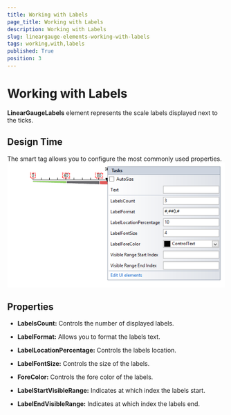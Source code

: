 ```yaml
---
title: Working with Labels
page_title: Working with Labels
description: Working with Labels
slug: lineargauge-elements-working-with-labels
tags: working,with,labels
published: True
position: 3
---
```


# Working with Labels



__LinearGaugeLabels__ element represents the scale labels displayed next to the ticks.

## Design Time

The smart tag allows you to configure the most commonly used properties.![lineargauge-elements-working-with-labels 001](images/lineargauge-elements-working-with-labels001.png)

## Properties

* __LabelsCount:__ Controls the number of displayed labels.
            

* __LabelFormat:__ Allows you to format the labels text.
            

* __LabelLocationPercentage:__ Controls the labels location.
            

* __LabelFontSize:__ Controls the size of the labels.
            

* __ForeColor:__ Controls the fore color of the labels.
            

* __LabelStartVisibleRange:__ Indicates at which index the labels start.
            

* __LabelEndVisibleRange:__ Indicates at which index the labels end.
            
